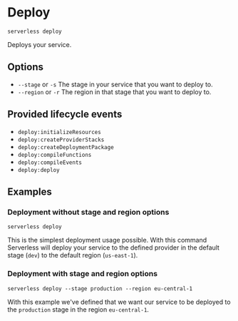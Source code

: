 # Deploy

```
serverless deploy
```

Deploys your service.

## Options
- `--stage` or `-s` The stage in your service that you want to deploy to.
- `--region` or `-r` The region in that stage that you want to deploy to.

## Provided lifecycle events
- `deploy:initializeResources`
- `deploy:createProviderStacks`
- `deploy:createDeploymentPackage`
- `deploy:compileFunctions`
- `deploy:compileEvents`
- `deploy:deploy`

## Examples

### Deployment without stage and region options

```
serverless deploy
```

This is the simplest deployment usage possible. With this command Serverless will deploy your service to the defined
provider in the default stage (`dev`) to the default region (`us-east-1`).

### Deployment with stage and region options

```
serverless deploy --stage production --region eu-central-1
```

With this example we've defined that we want our service to be deployed to the `production` stage in the region
`eu-central-1`.
